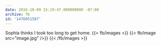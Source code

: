 ```yaml
---
date: 2016-10-09 15:19:47.000000000 -07:00
archive: fb
id: '1476051587'
---
```


Sophia thinks I took too long to get home.
{{< fb/images >}}
{{< fb/image src="image.jpg" />}}
{{< /fb/images >}}

